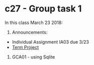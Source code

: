 # c27 - Group task 1

In this class March 23 2018:

1. Announcements:
  * Individual Assignment IA03 due 3/23
  * [Term Project](https://github.com/mis407s18/mis407s18-Group-Assignments/tree/master/FinalProject)
1. GCA01 - using Sqlite
